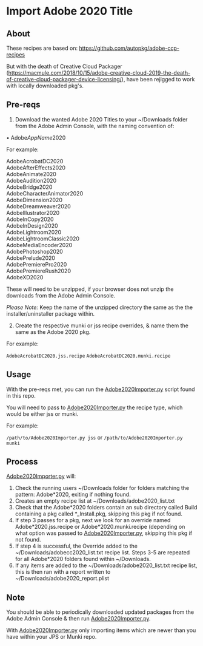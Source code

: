 # Import Adobe 2020 Title

## About
These recipes are based on: https://github.com/autopkg/adobe-ccp-recipes

But with the death of Creative Cloud Packager (https://macmule.com/2018/10/15/adobe-creative-cloud-2019-the-death-of-creative-cloud-packager-device-licensing/), have been rejigged to work with locally downloaded pkg's.

## Pre-reqs

1. Download the wanted Adobe 2020 Titles to your ~/Downloads folder from the Adobe Admin Console, with the naming convention of:

• Adobe*AppName*2020

For example:

AdobeAcrobatDC2020    
AdobeAfterEffects2020   
AdobeAnimate2020    
AdobeAudition2020   
AdobeBridge2020   
AdobeCharacterAnimator2020   
AdobeDimension2020    
AdobeDreamweaver2020   
AdobeIllustrator2020    
AdobeInCopy2020   
AdobeInDesign2020  
AdobeLightroom2020  
AdobeLightroomClassic2020   
AdobeMediaEncoder2020   
AdobePhotoshop2020    
AdobePrelude2020   
AdobePremierePro2020   
AdobePremiereRush2020   
AdobeXD2020

These will need to be unzipped, if your browser does not unzip the downloads from the Adobe Admin Console.

*Please Note:* Keep the name of the unzipped directory the same as the the installer/uninstaller package within. 

2. Create the respective munki or jss recipe overrides, & name them the same as the Adobe 2020 pkg.

For example:

`AdobeAcrobatDC2020.jss.recipe`
`AdobeAcrobatDC2020.munki.recipe`

## Usage
With the pre-reqs met, you can run the [Adobe2020Importer.py](https://github.com/autopkg/dataJAR-recipes/blob/master/Adobe%202020/Adobe2020Importer.py) script found in this repo.

You will need to pass to [Adobe2020Importer.py](https://github.com/autopkg/dataJAR-recipes/blob/master/Adobe%202020/Adobe2020Importer.py) the recipe type, which would be either jss or munki.

For example:

`/path/to/Adobe2020Importer.py jss` or `/path/to/Adobe2020Importer.py munki`

## Process
[Adobe2020Importer.py](https://github.com/autopkg/dataJAR-recipes/blob/master/Adobe%202020/Adobe2020Importer.py) will:

1. Check the running users ~/Downloads folder for folders matching the pattern: Adobe\*2020, exiting if nothing found.
2. Creates an empty recipe list at ~/Downloads/adobe2020_list.txt
3. Check that the Adobe&ast;2020 folders contain an sub directory called Build containing a pkg called \*\_Install.pkg, skipping this pkg if not found.
4. If step 3 passes for a pkg, next we look for an override named Adobe\*2020.jss.recipe or Adobe\*2020.munki.recipe (depending on what option was passed to [Adobe2020Importer.py](https://github.com/autopkg/dataJAR-recipes/blob/master/Adobe%202020/Adobe2020Importer.py), skipping this pkg if not found.
5. If step 4 is successful, the Override added to the ~/Downloads/adobecc2020_list.txt recipe list. Steps 3-5 are repeated for all Adobe&ast;2020 folders found within ~/Downloads.
6. If any items are added to the ~/Downloads/adobe2020_list.txt recipe list, this is then ran with a report written to ~/Downloads/adobe2020_report.plist

## Note
You should be able to periodically downloaded updated packages from the Adobe Admin Console & then run [Adobe2020Importer.py](https://github.com/autopkg/dataJAR-recipes/blob/master/Adobe%202020/Adobe2020Importer.py).

With [Adobe2020Importer.py](https://github.com/autopkg/dataJAR-recipes/blob/master/Adobe%202020/Adobe2020Importer.py) only importing items which are newer than you have within your JPS or Munki repo.







